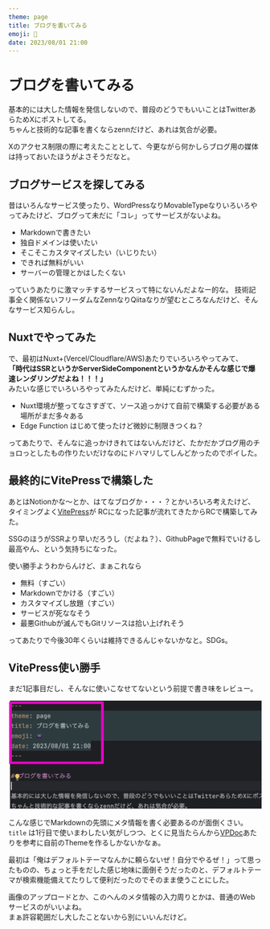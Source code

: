 ```yaml
---
theme: page
title: ブログを書いてみる
emoji: 👾
date: 2023/08/01 21:00
---
```


# ブログを書いてみる

基本的には大した情報を発信しないので、普段のどうでもいいことはTwitterあらためXにポストしてる。  
ちゃんと技術的な記事を書くならzennだけど、あれは気合が必要。

Xのアクセス制限の際に考えたこととして、今更ながら何かしらブログ用の媒体は持っておいたほうがよさそうだなと。  

## ブログサービスを探してみる

昔はいろんなサービス使ったり、WordPressなりMovableTypeなりいろいろやってみたけど、ブログって未だに「コレ」ってサービスがないよね。

- Markdownで書きたい
- 独自ドメインは使いたい
- そこそこカスタマイズしたい（いじりたい）
- できれば無料がいい
- サーバーの管理とかはしたくない

っていうあたりに激マッチするサービスって特にないんだよなー的な。
技術記事全く関係ないフリーダムなZennなりQiitaなりが望むところなんだけど、そんなサービス知らんし。

## Nuxtでやってみた

で、最初はNuxt+(Vercel/Cloudflare/AWS)あたりでいろいろやってみて、  
**「時代はSSRというかServerSideComponentというかなんかそんな感じで爆速レンダリングだよね！！！」**  
みたいな感じでいろいろやってみたんだけど、単純にむずかった。

- Nuxt環境が整ってなさすぎて、ソース追っかけて自前で構築する必要がある場所がまだ多々ある
- Edge Function はじめて使ったけど微妙に制限きつくね？

ってあたりで、そんなに追っかけきれてはないんだけど、たかだかブログ用のチョロっとしたもの作りたいだけなのにドハマリしてしんどかったのでポイした。

## 最終的にVitePressで構築した

あとはNotionかな〜とか、はてなブログか・・・？とかいろいろ考えたけど、タイミングよく[VitePress](https://vitepress.dev/)が RCになった記事が流れてきたからRCで構築してみた。

SSGのほうがSSRより早いだろうし（だよね？）、GithubPageで無料でいけるし最高やん、という気持ちになった。

使い勝手ようわからんけど、まぁこれなら

- 無料（すごい）
- Markdownでかける（すごい）
- カスタマイズし放題（すごい）
- サービスが死ななそう
- 最悪Githubが滅んでもGitリソースは拾い上げれそう

ってあたりで今後30年くらいは維持できるんじゃないかなと。SDGs。


## VitePress使い勝手

まだ1記事目だし、そんなに使いこなせてないという前提で書き味をレビュー。

![requires header](./images/2023-08-10-22-52-50.png)

こんな感じでMarkdownの先頭にメタ情報を書く必要あるのが面倒くさい。  
`title` は1行目で使いまわしたい気がしつつ、とくに見当たらんから[VPDoc](https://github.com/vuejs/vitepress/blob/main/src/client/theme-default/components/VPDoc.vue)あたりを参考に自前のThemeを作るしかないかなぁ。

最初は「俺はデフォルトテーマなんかに頼らないぜ！自分でやるぜ！」って思ったものの、ちょっと手をだした感じ地味に面倒そうだったのと、デフォルトテーマが検索機能備えてたりして便利だったのでそのまま使うことにした。

画像のアップロードとか、このへんのメタ情報の入力周りとかは、普通のWebサービスのがいいよね。  
まぁ許容範囲だし大したことないから別にいいんだけど。